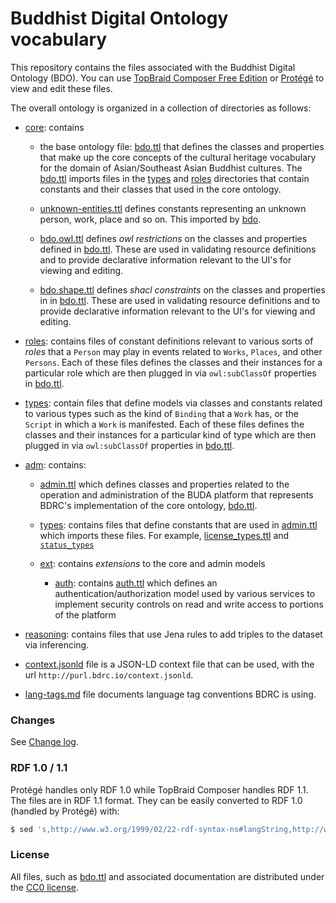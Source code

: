 # Buddhist Digital Ontology vocabulary

This repository contains the files associated with the Buddhist Digital Ontology (BDO). You can use [TopBraid Composer Free Edition](https://www.topquadrant.com/downloads/topbraid-composer-install/#) or [Protégé](http://protege.stanford.edu/) to view and edit these files.

The overall ontology is organized in a collection of directories as follows:

- [core](core): contains 
  - the base ontology file: [bdo.ttl](bdo.ttl) that defines the classes and properties that make up the core concepts of the cultural heritage vocabulary for the domain of Asian/Southeast Asian Buddhist cultures. The [bdo.ttl](bdo.ttl) imports files in the [types](types) and [roles](roles) directories that contain constants and their classes that used in the core ontology.

  - [unknown-entities.ttl](unknown-entities.ttl) defines constants representing an unknown person, work, place and so on. This imported by [bdo](bdo.ttl).
  - [bdo.owl.ttl](bdo.owl.ttl) defines _owl restrictions_ on the classes and properties defined in [bdo.ttl](bdo.ttl). These are used in validating resource definitions and to provide declarative information relevant to the UI's for viewing and editing.
  - [bdo.shape.ttl](bdo.shape.ttl) defines _shacl constraints_ on the classes and properties in in [bdo.ttl](bdo.ttl). These are used in validating resource definitions and to provide declarative information relevant to the UI's for viewing and editing.
- [roles](roles): contains files of constant definitions relevant to various sorts of _roles_ that a `Person` may play in events related to `Works`, `Places`, and other `Persons`. Each of these files defines the classes and their instances for a particular role which are then plugged in via `owl:subClassOf` properties in [bdo.ttl](bdo.ttl).

- [types](types): contain files that define models via classes and constants related to various types such as the kind of `Binding` that a `Work` has, or the `Script` in which a `Work` is manifested. Each of these files defines the classes and their instances for a particular kind of type which are then plugged in via `owl:subClassOf` properties in [bdo.ttl](bdo.ttl).
- [adm](adm): contains:
  - [admin.ttl](admin.ttl) which defines classes and properties related to the operation and administration of the BUDA platform that represents BDRC's implementation of the core ontology, [bdo.ttl](bdo.ttl).
  
  - [types](types): contains files that define constants that are used in [admin.ttl](admin.ttl) which imports these files. For example, [license_types.ttl](license_types.ttl) and [`status_types`](status_types.ttl)
  - [ext](ext): contains _extensions_ to the core and admin models
    - [auth](auth): contains [auth.ttl](auth.ttl) which defines an authentication/authorization model used by various services to implement security controls on read and write access to portions of the platform
- [reasoning](reasoning): contains files that use Jena rules to add triples to the dataset via inferencing.
- [context.jsonld](context.jsonld) file is a JSON-LD context file that can be used, with the url `http://purl.bdrc.io/context.jsonld`.
- [lang-tags.md](lang-tags.md) file documents language tag conventions BDRC is using.

### Changes

See [Change log](CHANGELOG.md).

### RDF 1.0 / 1.1

Protégé handles only RDF 1.0 while TopBraid Composer handles RDF 1.1. The files are in RDF 1.1 format. They can be easily converted to RDF 1.0 (handled by Protégé) with:

```sh
$ sed 's,http://www.w3.org/1999/02/22-rdf-syntax-ns#langString,http://www.w3.org/1999/02/22-rdf-syntax-ns#PlainLiteral' bdo.ttl > bdo-rdf10.ttl
```

### License

All files, such as [bdo.ttl](bdo.ttl) and associated documentation are distributed under the [CC0 license](https://creativecommons.org/publicdomain/zero/1.0/).
